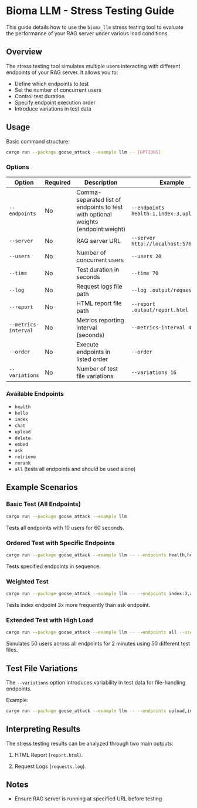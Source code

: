 # Bioma LLM - Stress Testing Guide

This guide details how to use the `bioma_llm` stress testing tool to evaluate the performance of your RAG server under various load conditions.

## Overview

The stress testing tool simulates multiple users interacting with different endpoints of your RAG server. It allows you to:

- Define which endpoints to test
- Set the number of concurrent users
- Control test duration
- Specify endpoint execution order
- Introduce variations in test data

## Usage

Basic command structure:

```bash
cargo run --package goose_attack --example llm -- [OPTIONS]
```

### Options

| Option               | Required | Description                                                                       | Example                                   | Default                 |
| -------------------- | -------- | --------------------------------------------------------------------------------- | ----------------------------------------- | ----------------------- |
| `--endpoints`        | No       | Comma-separated list of endpoints to test with optional weights (endpoint:weight) | `--endpoints health:1,index:3,upload,ask` | `all`                   |
| `--server`           | No       | RAG server URL                                                                    | `--server http://localhost:5766`          | `http://localhost:5766` |
| `--users`            | No       | Number of concurrent users                                                        | `--users 20`                              | `10`                    |
| `--time`             | No       | Test duration in seconds                                                          | `--time 70`                               | `60`                    |
| `--log`              | No       | Request logs file path                                                            | `--log .output/requests.log`              | `.output/requests.log`  |
| `--report`           | No       | HTML report file path                                                             | `--report .output/report.html`            | `.output/report.html`   |
| `--metrics-interval` | No       | Metrics reporting interval (seconds)                                              | `--metrics-interval 4`                    | `0`                     |
| `--order`            | No       | Execute endpoints in listed order                                                 | `--order`                                 | Random order            |
| `--variations`       | No       | Number of test file variations                                                    | `--variations 16`                         | `5`                     |

### Available Endpoints

- `health`
- `hello`
- `index`
- `chat`
- `upload`
- `delete`
- `embed`
- `ask`
- `retrieve`
- `rerank`
- `all` (tests all endpoints and should be used alone)

## Example Scenarios

### Basic Test (All Endpoints)

```bash
cargo run --package goose_attack --example llm
```

Tests all endpoints with 10 users for 60 seconds.

### Ordered Test with Specific Endpoints

```bash
cargo run --package goose_attack --example llm -- --endpoints health,hello,upload --order
```

Tests specified endpoints in sequence.

### Weighted Test

```bash
cargo run --package goose_attack --example llm -- --endpoints index:3,ask:1
```

Tests index endpoint 3x more frequently than ask endpoint.

### Extended Test with High Load

```bash
cargo run --package goose_attack --example llm -- --endpoints all --users 50 --time 120 --variations 50
```

Simulates 50 users across all endpoints for 2 minutes using 50 different test files.

## Test File Variations

The `--variations` option introduces variability in test data for file-handling endpoints.

Example:

```bash
cargo run --package goose_attack --example llm -- --endpoints upload,index --variations 3
```

## Interpreting Results

The stress testing results can be analyzed through two main outputs:

1. HTML Report (`report.html`).

2. Request Logs (`requests.log`).

## Notes

- Ensure RAG server is running at specified URL before testing
